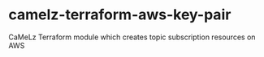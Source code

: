 # camelz-terraform-aws-key-pair
CaMeLz Terraform module which creates topic subscription resources on AWS
